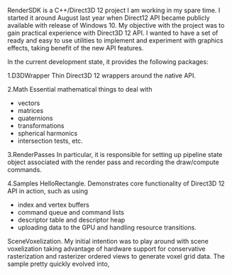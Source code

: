 RenderSDK is a C++/Direct3D 12 project I am working in my spare time.
I started it around August last year when Direct12 API became publicly available with release of Windows 10.
My objective with the project was to gain practical experience with Direct3D 12 API.
I wanted to have a set of ready and easy to use utilities to implement and experiment with graphics effects, taking benefit of the new API features.

In the current development state, it provides the following packages:

1.D3DWrapper
Thin Direct3D 12 wrappers around the native API.

2.Math
Essential mathematical things to deal with
- vectors
- matrices
- quaternions
- transformations
- spherical harmonics
- intersection tests, etc.

3.RenderPasses
In particular, it is responsible for setting up pipeline state object associated with the render pass and recording the draw/compute commands.

4.Samples
HelloRectangle. Demonstrates core functionality of Direct3D 12 API in action, such as using
- index and vertex buffers
- command queue and command lists
- descriptor table and descriptor heap
- uploading data to the GPU and handling resource transitions.

SceneVoxelization.
My initial intention was to play around with scene voxelization taking advantage of hardware support for conservative rasterization and rasterizer ordered views to generate voxel grid data. The sample pretty quickly evolved into,  
